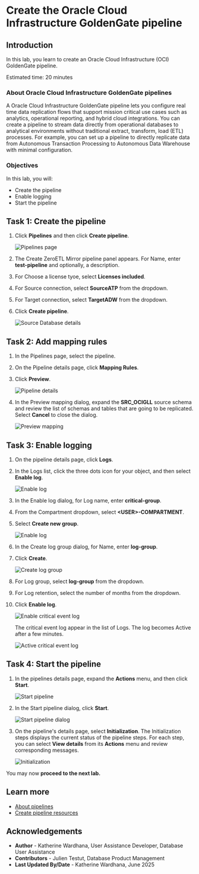 # Create the Oracle Cloud Infrastructure GoldenGate pipeline

## Introduction

In this lab, you learn to create an Oracle Cloud Infrastructure (OCI) GoldenGate pipeline.

Estimated time: 20 minutes

### About Oracle Cloud Infrastructure GoldenGate pipelines

A Oracle Cloud Infrastructure GoldenGate pipeline lets you configure real time data replication flows that support mission critical use cases such as analytics, operational reporting, and hybrid cloud integrations. You can create a pipeline to stream data directly from operational databases to analytical environments without traditional extract, transform, load (ETL) processes. For example, you can set up a pipeline to directly replicate data from Autonomous Transaction Processing to Autonomous Data Warehouse with minimal configuration.

### Objectives

In this lab, you will:
* Create the pipeline
* Enable logging
* Start the pipeline

## Task 1: Create the pipeline

1. Click **Pipelines** and then click **Create pipeline**.

    ![Pipelines page](./images/01-01-create-pipeline.png)

2.  The Create ZeroETL Mirror pipeline panel appears. For Name, enter **test-pipeline** and optionally, a description.

3.  For Choose a license tyoe, select **Licenses included**.

4.  For Source connection, select **SourceATP** from the dropdown.

5.  For Target connection, select **TargetADW** from the dropdown.

6. Click **Create pipeline**.

    ![Source Database details](./images/01-06-create-pipeline.png)

## Task 2: Add mapping rules

1. In the Pipelines page, select the pipeline.

2. On the Pipeline details page, click **Mapping Rules**.

3. Click **Preview**.

    ![Pipeline details](./images/02-03-pipeline-details.png)

4. In the Preview mapping dialog, expand the **SRC_OCIGLL** source schema and review the list of schemas and tables that are going to be replicated. Select **Cancel** to close the dialog.

    ![Preview mapping](./images/02-04-preview-mapping.png)

## Task 3: Enable logging

1. On the pipeline details page, click **Logs**.

2. In the Logs list, click the three dots icon for your object, and then select **Enable log**.

    ![Enable log](./images/03-02-click-enable-log.png)

3. In the Enable log dialog, for Log name, enter **critical-group**.

4. From the Compartment dropdown, select **&lt;USER&gt;-COMPARTMENT**.

5. Select **Create new group**.

    ![Enable log](./images/03-05-enable-log.png)

6. In the Create log group dialog, for Name, enter **log-group**.

7. Click **Create**.

    ![Create log group](./images/03-07-creat-log-group.png)

8. For Log group, select **log-group** from the dropdown.

9. For Log retention, select the number of months from the dropdown.

10. Click **Enable log**.

    ![Enable critical event log](./images/03-10-enable-crit-ev-log-group.png)

    The critical event log appear in the list of Logs. The log becomes Active after a few minutes.

    ![Active critical event log](./images/03-11-active-crit-ev-log-group.png)

## Task 4: Start the pipeline

1. In the pipelines details page, expand the **Actions** menu, and then click **Start**.

    ![Start pipeline](./images/04-01-start-pipeline.png)

2. In the Start pipeline dialog, click **Start**.

    ![Start pipeline dialog](./images/04-02-start-pipeline-dialog.png)

3. On the pipeline's details page, select **Initialization**. The Initialization steps displays the current status of the pipeline steps. For each step, you can select **View details** from its **Actions** menu and review corresponding messages.

    ![Initialization](./images/04-03-initialization.png)


You may now **proceed to the next lab.**

## Learn more

* [About pipelines](https://docs.oracle.com/en/cloud/paas/goldengate-service/jppjs/)
* [Create pipeline resources](https://docs.oracle.com/en/cloud/paas/goldengate-service/crylk/)

## Acknowledgements
* **Author** - Katherine Wardhana, User Assistance Developer, Database User Assistance
* **Contributors** -  Julien Testut, Database Product Management
* **Last Updated By/Date** - Katherine Wardhana, June 2025